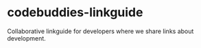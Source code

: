 # codebuddies-linkguide
Collaborative linkguide for developers where we share links about development.
